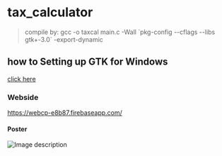# tax_calculator
>compile by: gcc -o taxcal main.c -Wall \`pkg-config --cflags --libs gtk+-3.0\` -export-dynamic

## how to Setting up GTK for Windows
[click here](https://www.gtk.org/docs/installations/windows/)

### Webside
https://webcp-e8b87.firebaseapp.com/

#### Poster
![Image description](https://s3-ap-southeast-1.amazonaws.com/img-in-th/752c420a229223900909ff538d3bbf1e.jpg)
